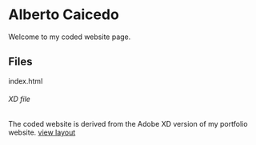 # Alberto Caicedo
Welcome to my coded website page.
## Files
index.html

###### XD file
The coded website is derived from the Adobe XD version of my portfolio website.
[view layout](https://xd.adobe.com/view/07530e0b-c9a3-4cfc-4235-8e8fbf2a8adb-7162/)
